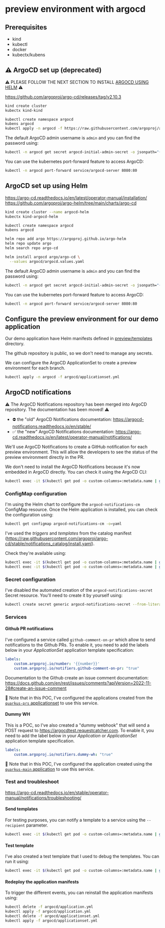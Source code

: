 # preview environment with argocd

## Prerequisites

- kind
- kubectl
- docker
- kubectx/kubens

## :warning: ArgoCD set up (deprecated)

:warning: PLEASE FOLLOW THE NEXT SECTION TO INSTALL [ARGOCD USING HELM](#argocd-set-up-using-helm) :warning:

https://github.com/argoproj/argo-cd/releases/tag/v2.10.3

```bash
kind create cluster
kubectx kind-kind

kubectl create namespace argocd
kubens argocd
kubectl apply -n argocd -f https://raw.githubusercontent.com/argoproj/argo-cd/v2.10.3/manifests/install.yaml
```

The default ArgoCD admin username is `admin` and you can find the password using:
```bash
kubectl -n argocd get secret argocd-initial-admin-secret -o jsonpath="{.data.password}" | base64 -d
```

You can use the kubernetes port-forward feature to access ArgoCD:
```bash
kubectl -n argocd port-forward service/argocd-server 8080:80
```

## ArgoCD set up using Helm

https://argo-cd.readthedocs.io/en/latest/operator-manual/installation/
https://github.com/argoproj/argo-helm/tree/main/charts/argo-cd

```bash
kind create cluster --name argocd-helm
kubectx kind-argocd-helm

kubectl create namespace argocd
kubens argocd

helm repo add argo https://argoproj.github.io/argo-helm
helm repo update argo
helm search repo argo-cd

helm install argocd argo/argo-cd \
  --values argocd/argocd.values.yaml
```

The default ArgoCD admin username is `admin` and you can find the password using:
```bash
kubectl -n argocd get secret argocd-initial-admin-secret -o jsonpath="{.data.password}" | base64 -d
```

You can use the kubernetes port-forward feature to access ArgoCD:
```bash
kubectl -n argocd port-forward service/argocd-server 8080:80
```

## Configure the preview environment for our demo application

Our demo application have Helm manifests defined in [preview/templates](/preview/templates) directory.

The github repository is public, so we don't need to manage any secrets.

We can configure the ArgoCD ApplicationSet to create a preview environment for each branch.

```bash
kubectl apply -n argocd -f argocd/applicationset.yml
```

## ArgoCD notifications

:warning: The ArgoCD Notifications repository has been merged into ArgoCD repository. The documentation has been moved! :warning:

- :no_entry: the "old" ArgoCD Notifications documentation: https://argocd-notifications.readthedocs.io/en/stable/
- :white_check_mark: the "new" ArgoCD Notifications documentation: https://argo-cd.readthedocs.io/en/latest/operator-manual/notifications/

We'll use ArgoCD Notifications to create a GitHub notification for each preview environment. This will allow the developers to see the status of the preview environment directly in the PR.

We don't need to install the ArgoCD Notifications because it's now embedded in ArgoCD directly.
You can check it using the ArgoCD CLI:

```bash
kubectl exec -it $(kubectl get pod -o custom-columns=:metadata.name | grep argocd-server) -- argocd admin notifications --help
```

### ConfigMap configuration

I'm using the Helm chart to configure the `argocd-notifications-cm` ConfigMap resource.
Once the Helm application is installed, you can check the configuration using:
```bash
kubectl get configmap argocd-notifications-cm -o=yaml
```

I've used the _triggers_ and _templates_ from the catalog manifest (https://raw.githubusercontent.com/argoproj/argo-cd/stable/notifications_catalog/install.yaml).

Check they're available using:
```bash
kubectl exec -it $(kubectl get pod -o custom-columns=:metadata.name | grep argocd-server) -- argocd admin notifications trigger get
kubectl exec -it $(kubectl get pod -o custom-columns=:metadata.name | grep argocd-server) -- argocd admin notifications template get
```

[//]: # (Improve the templates to add the application URLs.)

### Secret configuration

I've disabled the automated creation of the `argocd-notifications-secret` Secret resource.
You'll need to create it by yourself using:
```bash
kubectl create secret generic argocd-notifications-secret --from-literal=github-token=YOUR_GITHUB_TOKEN
```

### Services

#### Github PR notifications

I've configured a service called `github-comment-on-pr` which allow to send notifications to the Github PRs.
To enable it, you need to add the labels below in your _ApplicationSet_ application template specification:
```yaml
labels:
    custom.argoproj.io/number: '{{number}}'
    custom.argoproj.io/notifiers.github-comment-on-pr: "true"
```

Documentation to the Github create an issue comment documentation: https://docs.github.com/en/rest/issues/comments?apiVersion=2022-11-28#create-an-issue-comment

:memo: Note that in this POC, I've configured the applications created from the [`quarkus-prs` applicationset](argocd/applicationset.yml) to use this service.

#### Dummy WH

This is a POC, so I've also created a "dummy webhook" that will send a POST request to https://argocdtest.requestcatcher.com.
To enable it, you need to add the label below in your _Application_ or _ApplicationSet_ application template specification.
```yaml
labels:
    custom.argoproj.io/notifiers.dummy-wh: "true"
```

:memo: Note that in this POC, I've configured the application created using the [`quarkus-main` application](argocd/application.yml) to use this service.

### Test and troubleshoot

https://argo-cd.readthedocs.io/en/stable/operator-manual/notifications/troubleshooting/

#### Send templates

For testing purposes, you can notify a template to a service using the `--recipient` parameter. 
```bash
kubectl exec -it $(kubectl get pod -o custom-columns=:metadata.name | grep argocd-server) -- argocd admin notifications template notify app-deployed quarkus-demo-app-hello-blue-11 --recipient github-comment-on-pr
```

#### Test template

I've also created a test template that I used to debug the templates.
You can run it using:
```bash
kubectl exec -it $(kubectl get pod -o custom-columns=:metadata.name | grep argocd-server) -- argocd admin notifications template notify test YOUR_APPLICATION
```

#### Redeploy the application manifests

To trigger the different events, you can reinstall the application manifests using:

```bash
kubectl delete -f argocd/application.yml
kubectl apply -f argocd/application.yml
kubectl delete -f argocd/applicationset.yml
kubectl apply -f argocd/applicationset.yml
```